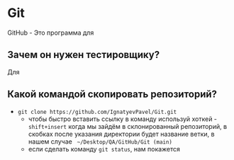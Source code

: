 # Git
GitHub - Это программа для 
## Зачем он нужен тестировщику?
Для
## Какой командой скопировать репозиторий?
+ `git clone https://github.com/IgnatyevPavel/Git.git` 
    + чтобы быстро вставить ссылку в команду используй хоткей - `shift+insert`
    когда мы зайдём в склонированный репозиторий, в скобках после указания директории будет название ветки, в нашем случае ` ~/Desktop/QA/GitHub/Git (main)`
    + если сделать команду `git status`, нам покажется 



